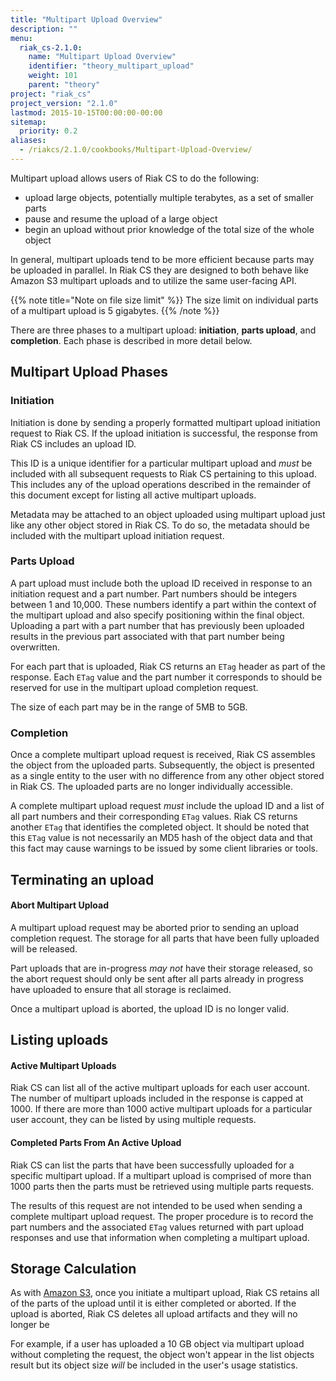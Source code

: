 ```yaml
---
title: "Multipart Upload Overview"
description: ""
menu:
  riak_cs-2.1.0:
    name: "Multipart Upload Overview"
    identifier: "theory_multipart_upload"
    weight: 101
    parent: "theory"
project: "riak_cs"
project_version: "2.1.0"
lastmod: 2015-10-15T00:00:00-00:00
sitemap:
  priority: 0.2
aliases:
  - /riakcs/2.1.0/cookbooks/Multipart-Upload-Overview/
---
```


Multipart upload allows users of Riak CS to do the following:

* upload large objects, potentially multiple terabytes, as a set of
  smaller parts
* pause and resume the upload of a large object
* begin an upload without prior knowledge of the total size of the whole
  object

In general, multipart uploads tend to be more efficient because parts
may be uploaded in parallel. In Riak CS they are designed to both behave
like Amazon S3 multipart uploads and to utilize the same user-facing
API.

{{% note title="Note on file size limit" %}}
The size limit on individual parts of a multipart upload is 5 gigabytes.
{{% /note %}}

There are three phases to a multipart upload: **initiation**, **parts
upload**, and **completion**. Each phase is described in more detail
below.

## Multipart Upload Phases

### Initiation

Initiation is done by sending a properly formatted multipart upload
initiation request to Riak CS. If the upload initiation is successful,
the response from Riak CS includes an upload ID.

This ID is a unique identifier for a particular multipart upload and
*must* be included with all subsequent requests to Riak CS pertaining to
this upload. This includes any of the upload operations described in the
remainder of this document except for listing all active multipart
uploads.

Metadata may be attached to an object uploaded using multipart upload
just like any other object stored in Riak CS. To do so, the metadata
should be included with the multipart upload initiation request.

### Parts Upload

A part upload must include both the upload ID received in response to an
initiation request and a part number. Part numbers should be integers
between 1 and 10,000. These numbers identify a part within the context
of the multipart upload and also specify positioning within the final
object. Uploading a part with a part number that has previously been
uploaded results in the previous part associated with that part number
being overwritten.

For each part that is uploaded, Riak CS returns an `ETag` header as part
of the response. Each `ETag` value and the part number it corresponds to
should be reserved for use in the multipart upload completion request.

The size of each part may be in the range of 5MB to 5GB.

### Completion

Once a complete multipart upload request is received, Riak CS assembles
the object from the uploaded parts. Subsequently, the object is
presented as a single entity to the user with no difference from any
other object stored in Riak CS. The uploaded parts are no longer
individually accessible.

A complete multipart upload request *must* include the upload ID and a
list of all part numbers and their corresponding `ETag` values. Riak CS
returns another `ETag` that identifies the completed object. It should
be noted that this `ETag` value is not necessarily an MD5 hash of the
object data and that this fact may cause warnings to be issued by some
client libraries or tools.

## Terminating an upload

#### Abort Multipart Upload

A multipart upload request may be aborted prior to sending an upload
completion request. The storage for all parts that have been fully
uploaded will be released.

Part uploads that are in-progress *may not* have their storage released,
so the abort request should only be sent after all parts already in
progress have uploaded to ensure that all storage is reclaimed.

Once a multipart upload is aborted, the upload ID is no longer valid.

## Listing uploads

#### Active Multipart Uploads

Riak CS can list all of the active multipart uploads for each user
account. The number of multipart uploads included in the response is
capped at 1000. If there are more than 1000 active multipart uploads for
a particular user account, they can be listed by using multiple
requests.

#### Completed Parts From An Active Upload

Riak CS can list the parts that have been successfully uploaded for a
specific multipart upload. If a multipart upload is comprised of more
than 1000 parts then the parts must be retrieved using multiple parts
requests.

The results of this request are not intended to be used when sending a
complete multipart upload request. The proper procedure is to record the
part numbers and the associated `ETag` values returned with part upload
responses and use that information when completing a multipart upload.

## Storage Calculation

As with [Amazon
S3](http://docs.aws.amazon.com/AmazonS3/latest/dev/mpuoverview.html),
once you initiate a multipart upload, Riak CS retains all of the parts
of the upload until it is either completed or aborted. If the upload is
aborted, Riak CS deletes all upload artifacts and they will no longer be

For example, if a user has uploaded a 10 GB object via multipart upload without
completing the request, the object won't appear in the list objects
result but its object size _will_ be included in the user's usage
statistics.
